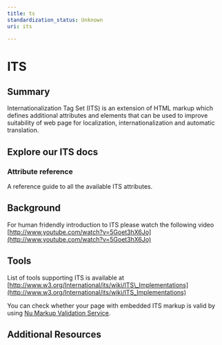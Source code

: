 ```yaml
---
title: ts
standardization_status: Unknown
uri: its

---
```

# ITS

## Summary

Internationalization Tag Set (ITS) is an extension of HTML markup which defines additional attributes and elements that can be used to improve suitability of web page for localization, internationalization and automatic translation.

## Explore our ITS docs

### Attribute reference

A reference guide to all the available ITS attributes.

## Background

For human fridendly introduction to ITS please watch the following video [http://www.youtube.com/watch?v=5Goet3hX6Jo](http://www.youtube.com/watch?v=5Goet3hX6Jo)

## Tools

List of tools supporting ITS is available at [http://www.w3.org/International/its/wiki/ITS\_Implementations](http://www.w3.org/International/its/wiki/ITS_Implementations)

You can check whether your page with embedded ITS markup is valid by using [Nu Markup Validation Service](http://validator.w3.org/nu/).

## Additional Resources

